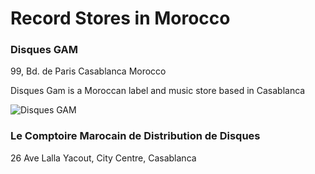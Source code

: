 # Record Stores in Morocco

### Disques GAM

99, Bd. de Paris Casablanca Morocco

Disques Gam is a Moroccan label and music store based in Casablanca

![Disques GAM](https://discogslabs.imgix.net/vinylhub/5a1bf32b65bf5d0014aa720d.jpg?auto=compress%2Cformat&fit=max&fm=jpg&h=2000&w=2000&s=d55f90dcf38272ae84c87554f94b52c6 "Disques GAM")

### Le Comptoire Marocain de Distribution de Disques

26 Ave Lalla Yacout, City Centre, 
Casablanca

